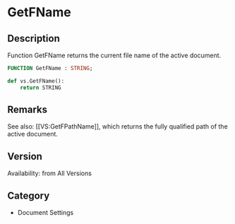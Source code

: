 # GetFName

## Description
Function GetFName returns the current file name of the active document.

```pascal
FUNCTION GetFName : STRING;
```

```python
def vs.GetFName():
    return STRING
```

## Remarks
See also: [[VS:GetFPathName]], which returns the fully qualified path of the active document.

## Version
Availability: from All Versions

## Category
* Document Settings

